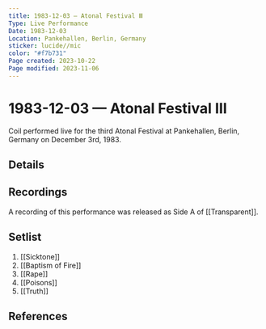 ```yaml
---
title: 1983-12-03 — Atonal Festival Ⅲ
Type: Live Performance
Date: 1983-12-03
Location: Pankehallen, Berlin, Germany
sticker: lucide//mic
color: "#f7b731"
Page created: 2023-10-22
Page modified: 2023-11-06
---
```


# 1983-12-03 — Atonal Festival Ⅲ

Coil performed live for the third Atonal Festival at Pankehallen, Berlin, Germany on December 3rd, 1983.

## Details


## Recordings

A recording of this performance was released as Side A of [[Transparent]].

## Setlist
1. [[Sicktone]]
2. [[Baptism of Fire]]
3. [[Rape]]
4. [[Poisons]]
5. [[Truth]]

## References

[^1]: [Entry at Live Coil Archive](https://live-coil-archive.com/1983-2/1983-atonal/)
